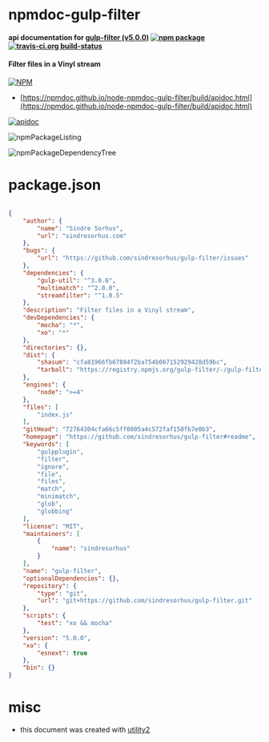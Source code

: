# npmdoc-gulp-filter

#### api documentation for  [gulp-filter (v5.0.0)](https://github.com/sindresorhus/gulp-filter#readme)  [![npm package](https://img.shields.io/npm/v/npmdoc-gulp-filter.svg?style=flat-square)](https://www.npmjs.org/package/npmdoc-gulp-filter) [![travis-ci.org build-status](https://api.travis-ci.org/npmdoc/node-npmdoc-gulp-filter.svg)](https://travis-ci.org/npmdoc/node-npmdoc-gulp-filter)

#### Filter files in a Vinyl stream

[![NPM](https://nodei.co/npm/gulp-filter.png?downloads=true&downloadRank=true&stars=true)](https://www.npmjs.com/package/gulp-filter)

- [https://npmdoc.github.io/node-npmdoc-gulp-filter/build/apidoc.html](https://npmdoc.github.io/node-npmdoc-gulp-filter/build/apidoc.html)

[![apidoc](https://npmdoc.github.io/node-npmdoc-gulp-filter/build/screenCapture.buildCi.browser.%252Ftmp%252Fbuild%252Fapidoc.html.png)](https://npmdoc.github.io/node-npmdoc-gulp-filter/build/apidoc.html)

![npmPackageListing](https://npmdoc.github.io/node-npmdoc-gulp-filter/build/screenCapture.npmPackageListing.svg)

![npmPackageDependencyTree](https://npmdoc.github.io/node-npmdoc-gulp-filter/build/screenCapture.npmPackageDependencyTree.svg)



# package.json

```json

{
    "author": {
        "name": "Sindre Sorhus",
        "url": "sindresorhus.com"
    },
    "bugs": {
        "url": "https://github.com/sindresorhus/gulp-filter/issues"
    },
    "dependencies": {
        "gulp-util": "^3.0.6",
        "multimatch": "^2.0.0",
        "streamfilter": "^1.0.5"
    },
    "description": "Filter files in a Vinyl stream",
    "devDependencies": {
        "mocha": "*",
        "xo": "*"
    },
    "directories": {},
    "dist": {
        "shasum": "cfa81966fb67884f2ba754b067152929428d59bc",
        "tarball": "https://registry.npmjs.org/gulp-filter/-/gulp-filter-5.0.0.tgz"
    },
    "engines": {
        "node": ">=4"
    },
    "files": [
        "index.js"
    ],
    "gitHead": "72764304cfa66c5ff0805a4c572faf158fb7e0b3",
    "homepage": "https://github.com/sindresorhus/gulp-filter#readme",
    "keywords": [
        "gulpplugin",
        "filter",
        "ignore",
        "file",
        "files",
        "match",
        "minimatch",
        "glob",
        "globbing"
    ],
    "license": "MIT",
    "maintainers": [
        {
            "name": "sindresorhus"
        }
    ],
    "name": "gulp-filter",
    "optionalDependencies": {},
    "repository": {
        "type": "git",
        "url": "git+https://github.com/sindresorhus/gulp-filter.git"
    },
    "scripts": {
        "test": "xo && mocha"
    },
    "version": "5.0.0",
    "xo": {
        "esnext": true
    },
    "bin": {}
}
```



# misc
- this document was created with [utility2](https://github.com/kaizhu256/node-utility2)
